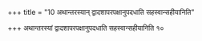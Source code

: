 +++
title = "10 अथान्तरस्यान् द्वादशापरपक्षानुपदधाति सहस्वान्सहीयानिति"

+++
अथान्तरस्यां द्वादशापरपक्षानुपदधाति सहस्वान्सहीयानिति १०